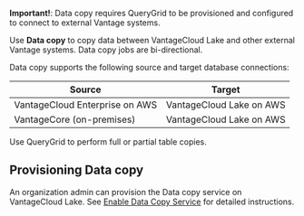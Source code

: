 **Important!**: Data copy requires QueryGrid to be provisioned and configured to connect to external Vantage systems.

Use **Data copy** to copy data between VantageCloud Lake and other external Vantage systems. Data copy jobs are bi-directional.

Data copy supports the following source and target database connections:

|Source|Target|
|-------|-------|
|VantageCloud Enterprise on AWS|VantageCloud Lake on AWS|
|VantageCore (on-premises)|VantageCloud Lake on AWS|

Use QueryGrid to perform full or partial table copies.

## Provisioning Data copy


An organization admin can provision the Data copy service on VantageCloud Lake. See [Enable Data Copy Service](https://docs.teradata.com/access/sources/dita/topic?dita:topicPath=zmv1694773546514.dita) for detailed instructions.

